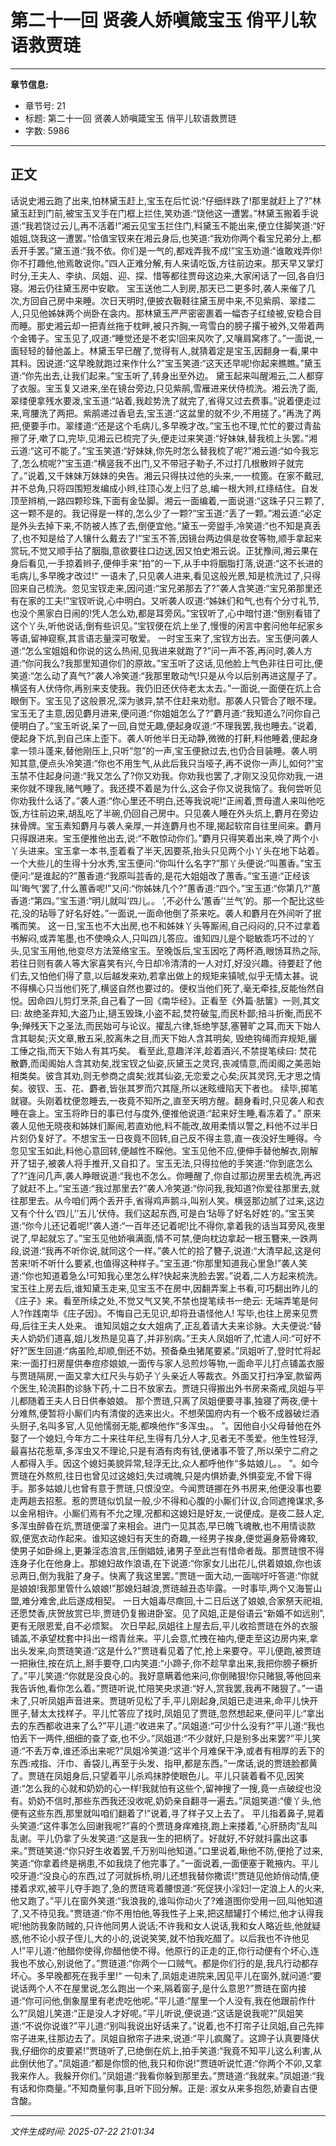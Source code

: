 # 第二十一回 贤袭人娇嗔箴宝玉 俏平儿软语救贾琏

---

**章节信息:**
- 章节号: 21
- 标题: 第二十一回 贤袭人娇嗔箴宝玉 俏平儿软语救贾琏
- 字数: 5986

---

## 正文

话说史湘云跑了出来,怕林黛玉赶上,宝玉在后忙说:“仔细绊跌了!那里就赶上了?”林黛玉赶到门前,被宝玉叉手在门框上拦住,笑劝道:“饶他这一遭罢。”林黛玉搬着手说道:“我若饶过云儿,再不活着!”湘云见宝玉拦住门,料黛玉不能出来,便立住脚笑道:“好姐姐,饶我这一遭罢。”恰值宝钗来在湘云身后,也笑道:“我劝你两个看宝兄弟分上,都丢开手罢。”黛玉道:“我不依。你们是一气的,都戏弄我不成!”宝玉劝道:“谁敢戏弄你!你不打趣他,他焉敢说你。”四人正难分解,有人来请吃饭,方往前边来。那天早又掌灯时分,王夫人、李纨、凤姐、迎、探、惜等都往贾母这边来,大家闲话了一回,各自归寝。湘云仍往黛玉房中安歇。
宝玉送他二人到房,那天已二更多时,袭人来催了几次,方回自己房中来睡。次日天明时,便披衣靸鞋往黛玉房中来,不见紫鹃、翠缕二人,只见他姊妹两个尚卧在衾内。那林黛玉严严密密裹着一幅杏子红绫被,安稳合目而睡。那史湘云却一把青丝拖于枕畔,被只齐胸,一弯雪白的膀子撂于被外,又带着两个金镯子。宝玉见了,叹道:“睡觉还是不老实!回来风吹了,又嚷肩窝疼了。”一面说,一面轻轻的替他盖上。林黛玉早已醒了,觉得有人,就猜着定是宝玉,因翻身一看,果中其料。因说道:“这早晚就跑过来作什么?”宝玉笑道:“这天还早呢!你起来瞧瞧。”黛玉道:“你先出去,让我们起来。”宝玉听了,转身出至外边。
黛玉起来叫醒湘云,二人都穿了衣服。宝玉复又进来,坐在镜台旁边,只见紫鹃,雪雁进来伏侍梳洗。湘云洗了面,翠缕便拿残水要泼,宝玉道:“站着,我趁势洗了就完了,省得又过去费事。”说着便走过来,弯腰洗了两把。紫鹃递过香皂去,宝玉道:“这盆里的就不少,不用搓了。”再洗了两把,便要手巾。翠缕道:“还是这个毛病儿,多早晚才改。”宝玉也不理,忙忙的要过青盐擦了牙,嗽了口,完毕,见湘云已梳完了头,便走过来笑道:“好妹妹,替我梳上头罢。”湘云道:“这可不能了。”宝玉笑道:“好妹妹,你先时怎么替我梳了呢?”湘云道:“如今我忘了,怎么梳呢?”宝玉道:“横竖我不出门,又不带冠子勒子,不过打几根散辫子就完了。”说着,又千妹妹万妹妹的央告。湘云只得扶过他的头来,一一梳篦。在家不戴冠,并不总角,只将四围短发编成小辫,往顶心发上归了总,编一根大辫,红绦结住。自发顶至辫梢,一路四颗珍珠,下面有金坠脚。湘云一面编着,一面说道:“这珠子只三颗了,这一颗不是的。我记得是一样的,怎么少了一颗?”宝玉道:“丢了一颗。”湘云道:“必定是外头去掉下来,不防被人拣了去,倒便宜他。”黛玉一旁盥手,冷笑道:“也不知是真丢了,也不知是给了人镶什么戴去了!”宝玉不答,因镜台两边俱是妆奁等物,顺手拿起来赏玩,不觉又顺手拈了胭脂,意欲要往口边送,因又怕史湘云说。正犹豫间,湘云果在身后看见,一手掠着辫子,便伸手来“拍”的一下,从手中将胭脂打落,说道:“这不长进的毛病儿,多早晚才改过!“
一语未了,只见袭人进来,看见这般光景,知是梳洗过了,只得回来自己梳洗。忽见宝钗走来,因问道:“宝兄弟那去了?”袭人含笑道:“宝兄弟那里还有在家的工夫!”宝钗听说,心中明白。又听袭人叹道:“姊妹们和气,也有个分寸礼节,也没个黑家白日闹的!凭人怎么劝,都是耳旁风。”宝钗听了,心中暗忖道:“倒别看错了这个丫头,听他说话,倒有些识见。”宝钗便在炕上坐了,慢慢的闲言中套问他年纪家乡等语,留神窥察,其言语志量深可敬爱。
一时宝玉来了,宝钗方出去。宝玉便问袭人道:“怎么宝姐姐和你说的这么热闹,见我进来就跑了?”问一声不答,再问时,袭人方道:“你问我么?我那里知道你们的原故。”宝玉听了这话,见他脸上气色非往日可比,便笑道:“怎么动了真气?”袭人冷笑道:“我那里敢动气!只是从今以后别再进这屋子了。横竖有人伏侍你,再别来支使我。我仍旧还伏侍老太太去。”一面说,一面便在炕上合眼倒下。宝玉见了这般景况,深为骇异,禁不住赶来劝慰。那袭人只管合了眼不理。宝玉无了主意,因见麝月进来,便问道:“你姐姐怎么了?”麝月道:“我知道么?问你自己便明白了。”宝玉听说,呆了一回,自觉无趣,便起身叹道:“不理我罢,我也睡去。”说着,便起身下炕,到自己床上歪下。袭人听他半日无动静,微微的打鼾,料他睡着,便起身拿一领斗蓬来,替他刚压上,只听“忽”的一声,宝玉便掀过去,也仍合目装睡。袭人明知其意,便点头冷笑道:“你也不用生气,从此后我只当哑子,再不说你一声儿,如何?”宝玉禁不住起身问道:“我又怎么了?你又劝我。你劝我也罢了,才刚又没见你劝我,一进来你就不理我,赌气睡了。我还摸不着是为什么,这会子你又说我恼了。我何尝听见你劝我什么话了。”袭人道:“你心里还不明白,还等我说呢!“正闹着,贾母遣人来叫他吃饭,方往前边来,胡乱吃了半碗,仍回自己房中。只见袭人睡在外头炕上,麝月在旁边抹骨牌。宝玉素知麝月与袭人亲厚,一并连麝月也不理,揭起软帘自往里间来。麝月只得跟进来。宝玉便推他出去,说:“不敢惊动你们。”麝月只得笑着出来,唤了两个小丫头进来。宝玉拿一本书,歪着看了半天,因要茶,抬头只见两个小丫头在地下站着。一个大些儿的生得十分水秀,宝玉便问:“你叫什么名字?”那丫头便说:“叫蕙香。”宝玉便问:“是谁起的?”蕙香道:“我原叫芸香的,是花大姐姐改了蕙香。”宝玉道:“正经该叫‘晦气’罢了,什么蕙香呢!”又问:“你姊妹几个?”蕙香道:“四个。”宝玉道:“你第几?”蕙香道:“第四。”宝玉道:“明儿就叫‘四儿。。 ’,不必什么‘蕙香’‘兰气’的。那一个配比这些花,没的玷辱了好名好姓。”一面说,一面命他倒了茶来吃。袭人和麝月在外间听了抿嘴而笑。
这一日,宝玉也不大出房,也不和姊妹丫头等厮闹,自己闷闷的,只不过拿着书解闷,或弄笔墨,也不使唤众人,只叫四儿答应。谁知四儿是个聪敏乖巧不过的丫头,见宝玉用他,他变尽方法笼络宝玉。至晚饭后,宝玉因吃了两杯酒,眼饧耳热之际,若往日则有袭人等大家喜笑有兴,今日却冷清清的一人对灯,好没兴趣。待要赶了他们去,又怕他们得了意,以后越发来劝,若拿出做上的规矩来镇唬,似乎无情太甚。说不得横心只当他们死了,横竖自然也要过的。便权当他们死了,毫无牵挂,反能怡然自悦。因命四儿剪灯烹茶,自己看了一回《南华经》。正看至《外篇·胠箧》一则,其文曰:
故绝圣弃知,大盗乃止,擿玉毁珠,小盗不起,焚符破玺,而民朴鄙;掊斗折衡,而民不争;殚残天下之圣法,而民始可与论议。擢乱六律,铄绝竽瑟,塞瞽旷之耳,而天下始人含其聪矣;灭文章,散五采,胶离朱之目,而天下始人含其明矣,
毁绝钩绳而弃规矩,攦工倕之指,而天下始人有其巧矣。
看至此,意趣洋洋,趁着酒兴,不禁提笔续曰:
焚花散麝,而闺阁始人含其劝矣,戕宝钗之仙姿,灰黛玉之灵窍,丧减情意,而闺阁之美恶始相类矣。彼含其劝,则无参商之虞矣;戕其仙姿,无恋爱之心矣;灰其灵窍,无才思之情矣。彼钗、玉、花、麝者,皆张其罗而穴其隧,所以迷眩缠陷天下者也。
续毕,掷笔就寝。头刚着枕便忽睡去,一夜竟不知所之,直至天明方醒。翻身看时,只见袭人和衣睡在衾上。宝玉将昨日的事已付与度外,便推他说道:“起来好生睡,看冻着了。”
原来袭人见他无晓夜和姊妹们厮闹,若直劝他,料不能改,故用柔情以警之,料他不过半日片刻仍复好了。不想宝玉一日夜竟不回转,自己反不得主意,直一夜没好生睡得。今忽见宝玉如此,料他心意回转,便越性不睬他。宝玉见他不应,便伸手替他解衣,刚解开了钮子,被袭人将手推开,又自扣了。宝玉无法,只得拉他的手笑道:“你到底怎么了?”连问几声,袭人睁眼说道:“我也不怎么。你睡醒了,你自过那边房里去梳洗,再迟了就赶不上。”宝玉道:“我过那里去?”袭人冷笑道:“你问我,我知道?你爱往那里去,就往那里去。从今咱们两个丢开手,省得鸡声鹅斗,叫别人笑。横竖那边腻了过来,这边又有个什么‘四儿’‘五儿’伏侍。我们这起东西,可是白‘玷辱了好名好姓’的。”宝玉笑道:“你今儿还记着呢!”袭人道:“一百年还记着呢!比不得你,拿着我的话当耳旁风,夜里说了,早起就忘了。”宝玉见他娇嗔满面,情不可禁,便向枕边拿起一根玉簪来,一跌两段,说道:“我再不听你说,就同这个一样。”袭人忙的拾了簪子,说道:“大清早起,这是何苦来!听不听什么要紧,也值得这种样子。”宝玉道:“你那里知道我心里急!”袭人笑道:“你也知道着急么!可知我心里怎么样?快起来洗脸去罢。”说着,二人方起来梳洗。
宝玉往上房去后,谁知黛玉走来,见宝玉不在房中,因翻弄案上书看,可巧翻出昨儿的《庄子》来。看至所续之处,不觉又气又笑,不禁也提笔续书一绝云:
无端弄笔是何人?作践南华《庄子因》。不悔自己无见识,却将丑语怪他人!
写毕,也往上房来见贾母,后往王夫人处来。
谁知凤姐之女大姐病了,正乱着请大夫来诊脉。大夫便说:“替夫人奶奶们道喜,姐儿发热是见喜了,并非别病。”王夫人凤姐听了,忙遣人问:“可好不好?”医生回道:“病虽险,却顺,倒还不妨。预备桑虫猪尾要紧。”凤姐听了,登时忙将起来:一面打扫房屋供奉痘疹娘娘,一面传与家人忌煎炒等物,一面命平儿打点铺盖衣服与贾琏隔房,一面又拿大红尺头与奶子丫头亲近人等裁衣。外面又打扫净室,款留两个医生,轮流斟酌诊脉下药,十二日不放家去。贾琏只得搬出外书房来斋戒,凤姐与平儿都随着王夫人日日供奉娘娘。
那个贾琏,只离了凤姐便要寻事,独寝了两夜,便十分难熬,便暂将小厮们内有清俊的选来出火。不想荣国府内有一个极不成器破烂酒头厨子,名叫多官,人见他懦弱无能,都唤他作“多浑虫。。 ”。因他自小父母替他在外娶了一个媳妇,今年方二十来往年纪,生得有几分人才,见者无不羡爱。他生性轻浮,最喜拈花惹草,多浑虫又不理论,只是有酒有肉有钱,便诸事不管了,所以荣宁二府之人都得入手。因这个媳妇美貌异常,轻浮无比,众人都呼他作“多姑娘儿。。 ”。如今贾琏在外熬煎,往日也曾见过这媳妇,失过魂魄,只是内惧娇妻,外惧娈宠,不曾下得手。那多姑娘儿也曾有意于贾琏,只恨没空。今闻贾琏挪在外书房来,他便没事也要走两趟去招惹。惹的贾琏似饥鼠一般,少不得和心腹的小厮们计议,合同遮掩谋求,多以金帛相许。小厮们焉有不允之理,况都和这媳妇是好友,一说便成。是夜二鼓人定,多浑虫醉昏在炕,贾琏便溜了来相会。进门一见其态,早已魄飞魂散,也不用情谈款叙,便宽衣动作起来。谁知这媳妇有天生的奇趣,一经男子挨身,便觉遍身筋骨瘫软,使男子如卧绵上,更兼淫态浪言,压倒娼妓,诸男子至此岂有惜命者哉。那贾琏恨不得连身子化在他身上。那媳妇故作浪语,在下说道:“你家女儿出花儿,供着娘娘,你也该忌两日,倒为我脏了身子。快离了我这里罢。”贾琏一面大动,一面喘吁吁答道:“你就是娘娘!我那里管什么娘娘!”那媳妇越浪,贾琏越丑态毕露。一时事毕,两个又海誓山盟,难分难舍,此后遂成相契。
一日大姐毒尽癍回,十二日后送了娘娘,合家祭天祀祖,还愿焚香,庆贺放赏已毕,贾琏仍复搬进卧室。见了风姐,正是俗语云“新婚不如远别”,更有无限恩爱,自不必烦絮。
次日早起,凤姐往上屋去后,平儿收拾贾琏在外的衣服铺盖,不承望枕套中抖出一绺青丝来。平儿会意,忙拽在袖内,便走至这边房内来,拿出头发来,向贾琏笑道:“这是什么?”贾琏看见着了忙,抢上来要夺。平儿便跑,被贾琏一把揪住,按在炕上,掰手要夺,口内笑道:“小蹄子,你不趁早拿出来,我把你膀子橛折了。”平儿笑道:“你就是没良心的。我好意瞒着他来问,你倒赌狠!你只赌狠,等他回来我告诉他,看你怎么着。”贾琏听说,忙陪笑央求道:“好人,赏我罢,我再不赌狠了。”一语未了,只听凤姐声音进来。贾琏听见松了手,平儿刚起身,凤姐已走进来,命平儿快开匣子,替太太找样子。平儿忙答应了找时,凤姐见了贾琏,忽然想起来,便问平儿:“拿出去的东西都收进来了么?”平儿道:“收进来了。”凤姐道:“可少什么没有?”平儿道:“我也怕丢下一两件,细细的查了查,也不少。”凤姐道:“不少就好,只是别多出来罢?”平儿笑道:“不丢万幸,谁还添出来呢?”凤姐冷笑道:“这半个月难保干净,或者有相厚的丢下的东西:戒指、汗巾、香袋儿,再至于头发、指甲,都是东西。”一席话,说的贾琏脸都黄了。贾琏在凤姐身后,只望着平儿杀鸡抹脖使眼色儿。平儿只装着看不见,因笑道:“怎么我的心就和奶奶的心一样!我就怕有这些个,留神搜了一搜,竟一点破绽也没有。奶奶不信时,那些东西我还没收呢,奶奶亲自翻寻一遍去。”凤姐笑道:“傻丫头,他便有这些东西,那里就叫咱们翻着了!”说着,寻了样子又上去了。
平儿指着鼻子,晃着头笑道:“这件事怎么回谢我呢?”喜的个贾琏身痒难挠,跑上来搂着,“心肝肠肉”乱叫乱谢。平儿仍拿了头发笑道:“这是我一生的把柄了。好就好,不好就抖露出这事来。”贾琏笑道:“你只好生收着罢,千万别叫他知道。”口里说着,瞅他不防,便抢了过来,笑道:“你拿着终是祸患,不如我烧了他完事了。”一面说着,一面便塞于靴掖内。平儿咬牙道:“没良心的东西,过了河就拆桥,明儿还想我替你撒谎!”贾琏见他娇俏动情,便搂着求欢,被平儿夺手跑了,急的贾琏弯着腰恨道:“死促狭小淫妇!一定浪上人的火来,他又跑了。”平儿在窗外笑道:“我浪我的,谁叫你动火了?难道图你受用一回,叫他知道了,又不待见我。”贾琏道:“你不用怕他,等我性子上来,把这醋罐打个稀烂,他才认得我呢!他防我象防贼的,只许他同男人说话;不许我和女人说话,我和女人略近些,他就疑惑,他不论小叔子侄儿,大的小的,说说笑笑,就不怕我吃醋了。以后我也不许他见人!”平儿道:“他醋你使得,你醋他使不得。他原行的正走的正,你行动便有个坏心,连我也不放心,别说他了。”贾琏道:“你两个一口贼气。都是你们行的是,我凡行动都存坏心。多早晚都死在我手里!“
一句未了,凤姐走进院来,因见平儿在窗外,就问道:“要说话两个人不在屋里说,怎么跑出一个来,隔着窗子,是什么意思?”贾琏在窗内接道:“你可问他,倒象屋里有老虎吃他呢。”平儿道:“屋里一个人没有,我在他跟前作什么?”凤姐儿笑道:“正是没人才好呢。”平儿听说,便说道:“这话是说我呢?”凤姐笑道:“不说你说谁?”平儿道:“别叫我说出好话来了。”说着,也不打帘子让凤姐,自己先摔帘子进来,往那边去了。凤姐自掀帘子进来,说道:“平儿疯魔了。这蹄子认真要降伏我,仔细你的皮要紧!”贾琏听了,已绝倒在炕上,拍手笑道:“我竟不知平儿这么利害,从此倒伏他了。”凤姐道:“都是你惯的他,我只和你说!”贾琏听说忙道:“你两个不卯,又拿我来作人。我躲开你们。”凤姐道:“我看你躲到那里去。”贾琏道:“我就来。”凤姐道:“我有话和你商量。”不知商量何事,且听下回分解。正是:
淑女从来多抱怨,娇妻自古便含酸。

---

*文件生成时间: 2025-07-22 21:01:34*
